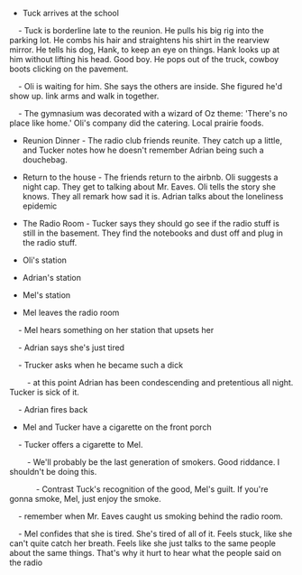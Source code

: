 - Tuck arrives at the school

    - Tuck is borderline late to the reunion. He pulls his big rig into the parking lot. He combs his hair and straightens his shirt in the rearview mirror. He tells his dog, Hank, to keep an eye on things. Hank looks up at him without lifting his head. Good boy. He pops out of the truck, cowboy boots clicking on the pavement.

    - Oli is waiting for him. She says the others are inside. She figured he'd show up. link arms and walk in together.

    - The gymnasium was decorated with a wizard of Oz theme: 'There's no place like home.' Oli's company did the catering. Local prairie foods.

- Reunion Dinner - The radio club friends reunite. They catch up a little, and Tucker notes how he doesn't remember Adrian being such a douchebag. 

- Return to the house - The friends return to the airbnb. Oli suggests a night cap. They get to talking about Mr. Eaves. Oli tells the story she knows. They all remark how sad it is. Adrian talks about the loneliness epidemic

- The Radio Room - Tucker says they should go see if the radio stuff is still in the basement. They find the notebooks and dust off and plug in the radio stuff.

- Oli's station
- Adrian's station
- Mel's station

- Mel leaves the radio room

    - Mel hears something on her station that upsets her

    - Adrian says she's just tired

    - Trucker asks when he became such a dick

        - at this point Adrian has been condescending and pretentious all night. Tucker is sick of it.

    - Adrian fires back

- Mel and Tucker have a cigarette on the front porch

    - Tucker offers a cigarette to Mel.

        - We'll probably be the last generation of smokers. Good riddance. I shouldn't be doing this.

            - Contrast Tuck's recognition of the good, Mel's guilt. If you're gonna smoke, Mel, just enjoy the smoke.

    - remember when Mr. Eaves caught us smoking behind the radio room.

    - Mel confides that she is tired. She's tired of all of it. Feels stuck, like she can't quite catch her breath. Feels like she just talks to the same people about the same things. That's why it hurt to hear what the people said on the radio